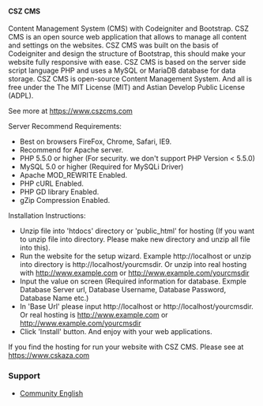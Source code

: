 #### CSZ CMS

Content Management System (CMS) with Codeigniter and Bootstrap.
CSZ CMS is an open source web application that allows to manage all content and settings on the websites. CSZ CMS was built on the basis of Codeigniter and design the structure of Bootstrap, this should make your website fully responsive with ease.
CSZ CMS is based on the server side script language PHP and uses a MySQL or MariaDB database for data storage. CSZ CMS is open-source Content Management System. And all is free under the The MIT License (MIT) and Astian Develop Public License (ADPL).

See more at https://www.cszcms.com

Server Recommend Requirements:
- Best on browsers FireFox, Chrome, Safari, IE9.
- Recommend for Apache server.
- PHP 5.5.0 or higher (For security. we don't support PHP Version < 5.5.0)
- MySQL 5.0 or higher (Required for MySQLi Driver)
- Apache MOD_REWRITE Enabled.
- PHP cURL Enabled.
- PHP GD library Enabled.
- gZip Compression Enabled.

Installation Instructions:
- Unzip file into 'htdocs' directory or 'public_html' for hosting (If you want to unzip file into directory. Please make new directory and unzip all file into this).
- Run the website for the setup wizard. Example http://localhost or unzip into directory is http://localhost/yourcmsdir. Or unzip into real hosting with http://www.example.com or http://www.example.com/yourcmsdir
- Input the value on screen (Required information for database. Exmple Database Server url, Database Username, Database Password, Database Name etc.)
- In 'Base Url' please input http://localhost or http://localhost/yourcmsdir. Or real hosting is http://www.example.com or http://www.example.com/yourcmsdir
- Click 'Install' button. And enjoy with your web applications.

If you find the hosting for run your website with CSZ CMS. Please see at https://www.cskaza.com

### Support

* [Community English](https://www.cszcms.com)